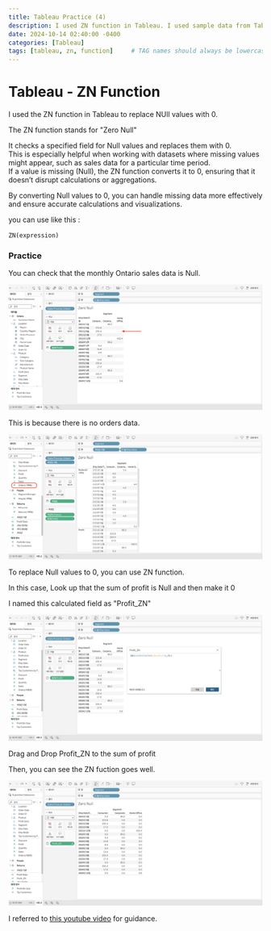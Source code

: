 ```yaml
---
title: Tableau Practice (4)
description: I used ZN function in Tableau. I used sample data from Tableau
date: 2024-10-14 02:40:00 -0400
categories: [Tableau]
tags: [tableau, zn, function]     # TAG names should always be lowercase
---
```



# Tableau - ZN Function

I used the ZN function in Tableau to replace NUll values with 0.

The ZN function stands for "Zero Null"

It checks a specified field for Null values and replaces them with 0. <br>
This is especially helpful when working with datasets where missing values might appear, such as sales data for a particular time period.<br>
If a value is missing (Null), the ZN function converts it to 0, ensuring that it doesn’t disrupt calculations or aggregations.

By converting Null values to 0, you can handle missing data more effectively and ensure accurate calculations and visualizations.

you can use like this : 

```
ZN(expression)
```

### Practice

You can check that the monthly Ontario sales data is Null.

![Null image](/images/Tableau_4/tableau_4_1.png)

This is because there is no orders data.

![Orders check](/images/Tableau_4/tableau_4_2.png)

To replace Null values to 0, you can use ZN function.

In this case, Look up that the sum of profit is Null and then make it 0

I named this calculated field as "Profit_ZN"

![Use fucntion](/images/Tableau_4/tableau_4_3.png)

Drag and Drop Profit_ZN to the sum of profit

Then, you can see the ZN fuction goes well.

![Use fucntion](/images/Tableau_4/tableau_4_4.png)


I referred to [this youtube video](https://www.youtube.com/watch?v=53aclDHG358) for guidance.